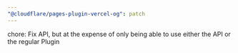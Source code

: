 ```yaml
---
"@cloudflare/pages-plugin-vercel-og": patch
---
```


chore: Fix API, but at the expense of only being able to use either the API or the regular Plugin
